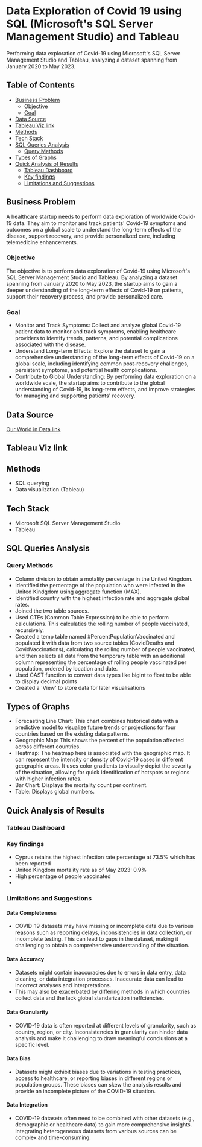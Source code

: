 # Data Exploration of Covid 19 using SQL (Microsoft's SQL Server Management Studio) and Tableau

Performing data exploration of Covid-19 using Microsoft's SQL Server Management Studio and Tableau, analyzing a dataset spanning from January 2020 to May 2023.

## Table of Contents
- [Business Problem](#business-problem)
  * [Objective](#objective)
  * [Goal](#goal)
- [Data Source](#data-source)
- [Tableau Viz link](#tableau-viz-link)
- [Methods](#methods)
- [Tech Stack](#tech-stack)
- [SQL Queries Analysis](#sql-queries-analysis)
  * [Query Methods](#query-methods)
- [Types of Graphs](#types-of-graphs)
- [Quick Analysis of Results](#quick-analysis-of-results)
  * [Tableau Dashboard](#tableau-dashboard)
  * [Key findings](#key-findings)
  * [Limitations and Suggestions](#limitations-and-suggestions)


## Business Problem
A healthcare startup needs to perform data exploration of worldwide Covid-19 data. They aim to monitor and track patients' Covid-19 symptoms and outcomes on a global scale to understand the long-term effects of the disease, support recovery, and provide personalized care, including telemedicine enhancements.

### Objective
The objective is to perform data exploration of Covid-19 using Microsoft's SQL Server Management Studio and Tableau. By analyzing a dataset spanning from January 2020 to May 2023, the startup aims to gain a deeper understanding of the long-term effects of Covid-19 on patients, support their recovery process, and provide personalized care.

### Goal
- Monitor and Track Symptoms: Collect and analyze global Covid-19 patient data to monitor and track symptoms, enabling healthcare providers to identify trends, patterns, and potential complications associated with the disease.
- Understand Long-term Effects: Explore the dataset to gain a comprehensive understanding of the long-term effects of Covid-19 on a global scale, including identifying common post-recovery challenges, persistent symptoms, and potential health complications.
- Contribute to Global Understanding: By performing data exploration on a worldwide scale, the startup aims to contribute to the global understanding of Covid-19, its long-term effects, and improve strategies for managing and supporting patients' recovery.



## Data Source
[Our World in Data link](https://ourworldindata.org/covid-deaths)

## Tableau Viz link

## Methods
- SQL querying
- Data visualization (Tableau)

## Tech Stack
- Microsoft SQL Server Management Studio
- Tableau

## SQL Queries Analysis
### Query Methods
- Column division to obtain a motality percentage in the United Kingdom.
- Identified the percentage of the population who were infected in the United Kindgdom using aggregate function (MAX).
- Identified country with the highest infection rate and aggregate global rates.
- Joined the two table sources.
- Used CTEs (Common Table Expression) to be able to perform calculations. This calculaties the rolling number of people vaccinated, recursively.
- Created a temp table named #PercentPopulationVaccinated and populated it with data from two source tables (CovidDeaths and CovidVaccinations), calculating the rolling number of people vaccinated, and then selects all data from the temporary table with an additional column representing the percentage of rolling people vaccinated per population, ordered by location and date.
- Used CAST function to convert data types like bigint to float to be able to display decimal points 
- Created a 'View' to store data for later visualisations

## Types of Graphs
- Forecasting Line Chart: This chart combines historical data with a predictive model to visualize future trends or projections for four countries based on the existing data patterns.
- Geographic Map: This shows the percent of the population affected across different countries. 
- Heatmap: The heatmap here is associated with the geographic map. It can represent the intensity or density of Covid-19 cases in different geographic areas. It uses color gradients to visually depict the severity of the situation, allowing for quick identification of hotspots or regions with higher infection rates.
- Bar Chart: Displays the mortality count per continent.
- Table: Displays global numbers.

## Quick Analysis of Results
### Tableau Dashboard
### Key findings
- Cyprus retains the highest infection rate percentage at 73.5% which has been reported
- United Kingdom mortality rate as of May 2023: 0.9%
- High percentage of people vaccinated
-
### Limitations and Suggestions
#### Data Completeness
- COVID-19 datasets may have missing or incomplete data due to various reasons such as reporting delays, inconsistencies in data collection, or incomplete testing. This can lead to gaps in the dataset, making it challenging to obtain a comprehensive understanding of the situation.

#### Data Accuracy 
- Datasets might contain inaccuracies due to errors in data entry, data cleaning, or data integration processes. Inaccurate data can lead to incorrect analyses and interpretations.
- This may also be exacerbated by differing methods in which countries collect data and the lack global standarization ineffciencies.

#### Data Granularity
- COVID-19 data is often reported at different levels of granularity, such as country, region, or city. Inconsistencies in granularity can hinder data analysis and make it challenging to draw meaningful conclusions at a specific level.

#### Data Bias
- Datasets might exhibit biases due to variations in testing practices, access to healthcare, or reporting biases in different regions or population groups. These biases can skew the analysis results and provide an incomplete picture of the COVID-19 situation.

#### Data Integration
- COVID-19 datasets often need to be combined with other datasets (e.g., demographic or healthcare data) to gain more comprehensive insights. Integrating heterogeneous datasets from various sources can be complex and time-consuming.
